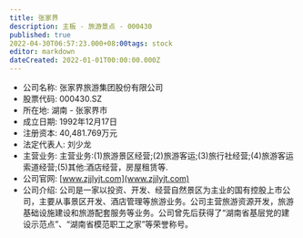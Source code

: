 ```yaml
---
title: 张家界
description: 主板 - 旅游景点 - 000430
published: true
2022-04-30T06:57:23.000+08:00tags: stock
editor: markdown
dateCreated: 2022-01-01T00:00:00.000Z
---
```


- 公司名称: 张家界旅游集团股份有限公司
- 股票代码: 000430.SZ
- 所在地: 湖南 - 张家界市
- 成立日期: 1992年12月17日
- 注册资本: 40,481.769万元
- 法定代表人: 刘少龙
- 主营业务: 主营业务:(1)旅游景区经营;(2)旅游客运;(3)旅行社经营;(4)旅游客运索道经营;(5)其他:酒店经营，房屋租赁等.
- 公司官网: [www.zjjlyjt.com](www.zjjlyjt.com)
- 公司介绍: 公司是一家以投资、开发、经营自然景区为主业的国有控股上市公司，主要从事景区开发、酒店管理等旅游业务。公司主营旅游资源开发，旅游基础设施建设和旅游配套服务等业务。公司曾先后获得了“湖南省基层党的建设示范点”、“湖南省模范职工之家”等荣誉称号。


